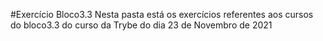 #Exercício Bloco3.3
Nesta pasta está os exercícios referentes aos cursos do bloco3.3 do curso da Trybe do dia 23 de Novembro de 2021